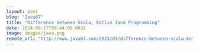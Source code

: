```yaml
---
layout: post
blog: "Java67"
title: "Difference between Scala, Kotlin Java Programming"
date: 2024-09-17T09:44:00.003Z
image: images/java.png
remote_url: "http://www.java67.com/2023/03/difference-between-scala-kotlin-java.html"
---
```

